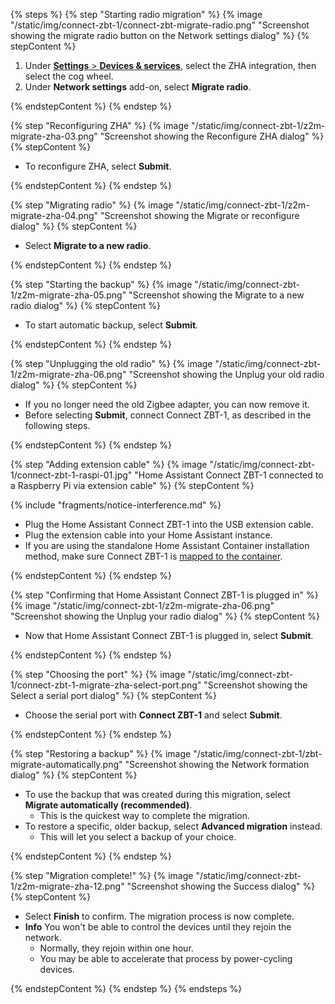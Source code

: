 <!---steps on migrating an existing ZHA network to a Home Assistant Connect ZBT-1 stick. -->

{% steps %}
{% step "Starting radio migration" %}
{% image "/static/img/connect-zbt-1/connect-zbt-migrate-radio.png" "Screenshot showing the migrate radio button on the Network settings dialog" %}
{% stepContent %}

1. Under [**Settings** > **Devices & services**](https://my.home-assistant.io/redirect/integrations/), select the ZHA integration, then select the cog wheel.
2. Under **Network settings** add-on, select **Migrate radio**.

{% endstepContent %}
{% endstep %}

{% step "Reconfiguring ZHA" %}
{% image "/static/img/connect-zbt-1/z2m-migrate-zha-03.png" "Screenshot showing the Reconfigure ZHA dialog" %}
{% stepContent %}

- To reconfigure ZHA, select **Submit**.

{% endstepContent %}
{% endstep %}

{% step "Migrating radio" %}
{% image "/static/img/connect-zbt-1/z2m-migrate-zha-04.png" "Screenshot showing the Migrate or reconfigure dialog" %}
{% stepContent %}

- Select **Migrate to a new radio**.

{% endstepContent %}
{% endstep %}

{% step "Starting the backup" %}
{% image "/static/img/connect-zbt-1/z2m-migrate-zha-05.png" "Screenshot showing the Migrate to a new radio dialog" %}
{% stepContent %}

- To start automatic backup, select **Submit**.

{% endstepContent %}
{% endstep %}

{% step "Unplugging the old radio" %}
{% image "/static/img/connect-zbt-1/z2m-migrate-zha-06.png" "Screenshot showing the Unplug your old radio dialog" %}
{% stepContent %}

- If you no longer need the old Zigbee adapter, you can now remove it.
- Before selecting **Submit**, connect Connect&nbsp;ZBT-1, as described in the following steps.

{% endstepContent %}
{% endstep %}

{% step "Adding extension cable" %}
{% image "/static/img/connect-zbt-1/connect-zbt-1-raspi-01.jpg" "Home Assistant Connect&nbsp;ZBT-1 connected to a Raspberry Pi via extension cable" %}
{% stepContent %}

{% include "fragments/notice-interference.md" %}

- Plug the Home Assistant Connect&nbsp;ZBT-1 into the USB extension cable.
- Plug the extension cable into your Home Assistant instance.
- If you are using the standalone Home Assistant Container installation method, make sure Connect&nbsp;ZBT-1 is [mapped to the container](https://www.home-assistant.io/installation/linux#exposing-devices).

{% endstepContent %}
{% endstep %}

{% step "Confirming that Home Assistant Connect&nbsp;ZBT-1 is plugged in" %}
{% image "/static/img/connect-zbt-1/z2m-migrate-zha-06.png" "Screenshot showing the Unplug your radio dialog" %}
{% stepContent %}

- Now that Home Assistant Connect&nbsp;ZBT-1 is plugged in, select **Submit**.

{% endstepContent %}
{% endstep %}

{% step "Choosing the port" %}
{% image "/static/img/connect-zbt-1/connect-zbt-1-migrate-zha-select-port.png" "Screenshot showing the Select a serial port dialog" %}
{% stepContent %}

- Choose the serial port with **Connect&nbsp;ZBT-1** and select **Submit**.

{% endstepContent %}
{% endstep %}

{% step "Restoring a backup" %}
{% image "/static/img/connect-zbt-1/zbt-migrate-automatically.png" "Screenshot showing the Network formation dialog" %}
{% stepContent %}

- To use the backup that was created during this migration, select **Migrate automatically (recommended)**.
  - This is the quickest way to complete the migration.
- To restore a specific, older backup, select **Advanced migration** instead.
  - This will let you select a backup of your choice.

{% endstepContent %}
{% endstep %}

{% step "Migration complete!" %}
{% image "/static/img/connect-zbt-1/z2m-migrate-zha-12.png" "Screenshot showing the Success dialog" %}
{% stepContent %}

- Select **Finish** to confirm. The migration process is now complete.
- **Info** You won't be able to control the devices until they rejoin the network.
  - Normally, they rejoin within one hour.
  - You may be able to accelerate that process by power-cycling devices.

{% endstepContent %}
{% endstep %}
{% endsteps %}
